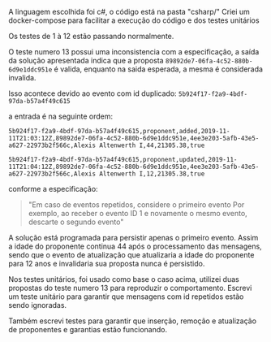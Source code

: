 A linguagem escolhida foi c#, o código está na pasta "csharp/"
Criei um docker-compose para facilitar a execução do código e dos testes unitários

Os testes de 1 à 12 estão passando normalmente.

O teste numero 13 possui uma inconsistencia com a especificação, a saída da solução apresentada indica que a proposta `89892de7-06fa-4c52-880b-6d9e1ddc951e` é valida, enquanto na saida esperada, a mesma é considerada invalida.

Isso acontece devido ao evento com id duplicado: `5b924f17-f2a9-4bdf-97da-b57a4f49c615`

a entrada é na seguinte ordem:

`5b924f17-f2a9-4bdf-97da-b57a4f49c615,proponent,added,2019-11-11T21:03:12Z,89892de7-06fa-4c52-880b-6d9e1ddc951e,4ee3e203-5afb-43e5-a627-22973b2f566c,Alexis Altenwerth I,44,21305.38,true`

`5b924f17-f2a9-4bdf-97da-b57a4f49c615,proponent,updated,2019-11-11T21:04:12Z,89892de7-06fa-4c52-880b-6d9e1ddc951e,4ee3e203-5afb-43e5-a627-22973b2f566c,Alexis Altenwerth I,12,21305.38,true`

conforme a especificação: 
> "Em caso de eventos repetidos, considere o primeiro evento
>   Por exemplo, ao receber o evento ID 1 e novamente o mesmo evento, descarte o segundo evento"

A solução está programada para persistir apenas o primeiro evento. Assim a idade do proponente continua 44 após o processamento das mensagens, sendo que o evento de atualização que atualizaria a idade do proponente para 12 anos e invalidaria sua proposta nunca é persistido.

Nos testes unitários, foi usado como base o caso acima, utilizei duas propostas do teste numero 13 para reproduzir o comportamento.
Escrevi um teste unitário para garantir que mensagens com id repetidos estão sendo ignoradas.

Também escrevi testes para garantir que inserção, remoção e atualização de proponentes e garantias estão funcionando.